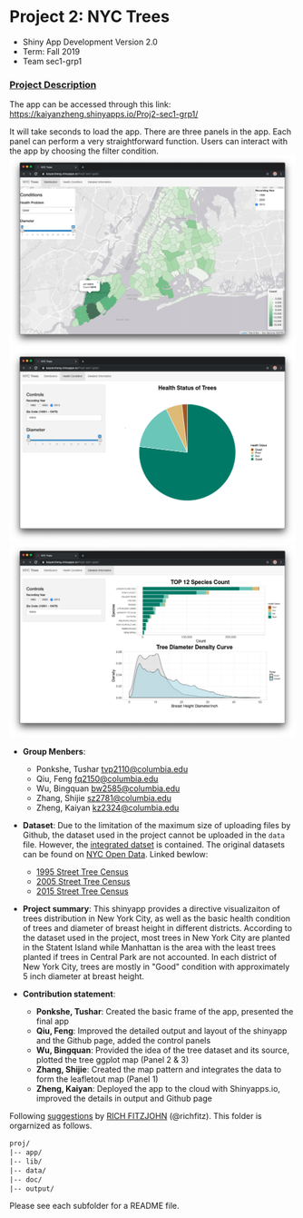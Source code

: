 # Project 2: NYC Trees 
+ Shiny App Development Version 2.0
+ Term: Fall 2019
+ Team sec1-grp1


### [Project Description](doc/project2_desc.md)

The app can be accessed through this link: https://kaiyanzheng.shinyapps.io/Proj2-sec1-grp1/

It will take seconds to load the app. There are three panels in the app. Each panel can perform a very straightforward function. Users can interact with the app by choosing the filter condition.
![panel1](output/panel1.png)
![panel2](output/panel2.png)
![panel3](output/panel3.png)

+ **Group Menbers**: 
  + Ponkshe, Tushar tvp2110@columbia.edu
  + Qiu, Feng fq2150@columbia.edu
  + Wu, Bingquan bw2585@columbia.edu
  + Zhang, Shijie sz2781@columbia.edu
  + Zheng, Kaiyan kz2324@columbia.edu

+ **Dataset**: Due to the limitation of the maximum size of uploading files by Github, the dataset used in the project cannot be uploaded in the `data` file. However, the [integrated datset](data/combineddata.csv) is contained. The original datasets can be found on [NYC Open Data](https://opendata.cityofnewyork.us/). Linked bewlow:
  + [1995 Street Tree Census](https://data.cityofnewyork.us/Environment/1995-Street-Tree-Census/7gmq-dbas)
  + [2005 Street Tree Census](https://data.cityofnewyork.us/Environment/2005-Street-Tree-Census/ye4j-rp7z)
  + [2015 Street Tree Census](https://data.cityofnewyork.us/Environment/2015-Street-Tree-Census-Tree-Data/pi5s-9p35) 

+ **Project summary**: This shinyapp provides a directive visualizaiton of trees distribution in New York City, as well as the basic health condition of trees and diameter of breast height in different districts. According to the dataset used in the project, most trees in New York City are planted in the Statent Island while Manhattan is the area with the least trees planted if trees in Central Park are not accounted. In each district of New York City, trees are mostly in "Good" condition with approximately 5 inch diameter at breast height.

+ **Contribution statement**: 
  + **Ponkshe, Tushar**: Created the basic frame of the app, presented the final app
  + **Qiu, Feng**: Improved the detailed output and layout of the shinyapp and the Github page, added the control panels
  + **Wu, Bingquan**:  Provided the idea of the tree dataset and its source, plotted the tree ggplot map (Panel 2 & 3)
  + **Zhang, Shijie**: Created the map pattern and integrates the data to form the leafletout map (Panel 1)
  + **Zheng, Kaiyan**: Deployed the app to the cloud with Shinyapps.io, improved the details in output and Github page
  
Following [suggestions](http://nicercode.github.io/blog/2013-04-05-projects/) by [RICH FITZJOHN](http://nicercode.github.io/about/#Team) (@richfitz). This folder is orgarnized as follows.

```
proj/
|-- app/
|-- lib/
|-- data/
|-- doc/
|-- output/
```

Please see each subfolder for a README file.

